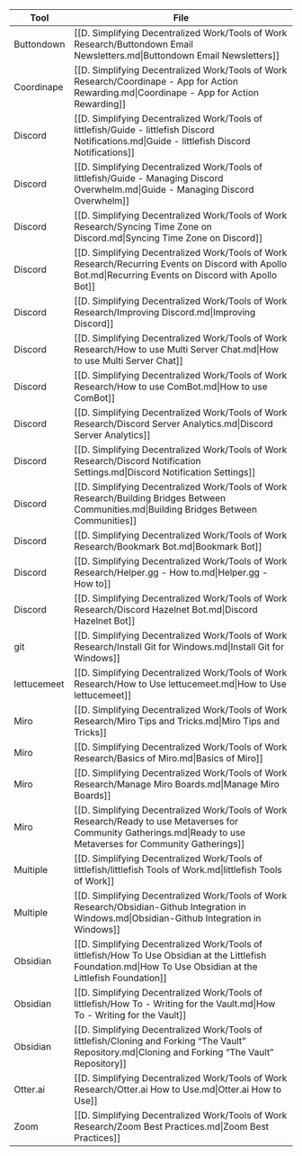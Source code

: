 
| Tool        | File                                                                                                                                                               |
| ----------- | ------------------------------------------------------------------------------------------------------------------------------------------------------------------ |
| Buttondown  | [[D. Simplifying Decentralized Work/Tools of Work Research/Buttondown Email Newsletters.md\|Buttondown Email Newsletters]]                                         |
| Coordinape  | [[D. Simplifying Decentralized Work/Tools of Work Research/Coordinape - App for Action Rewarding.md\|Coordinape - App for Action Rewarding]]                       |
| Discord     | [[D. Simplifying Decentralized Work/Tools of littlefish/Guide - littlefish Discord Notifications.md\|Guide - littlefish Discord Notifications]]                    |
| Discord     | [[D. Simplifying Decentralized Work/Tools of littlefish/Guide - Managing Discord Overwhelm.md\|Guide - Managing Discord Overwhelm]]                                |
| Discord     | [[D. Simplifying Decentralized Work/Tools of Work Research/Syncing Time Zone on Discord.md\|Syncing Time Zone on Discord]]                                         |
| Discord     | [[D. Simplifying Decentralized Work/Tools of Work Research/Recurring Events on Discord with Apollo Bot.md\|Recurring Events on Discord with Apollo Bot]]           |
| Discord     | [[D. Simplifying Decentralized Work/Tools of Work Research/Improving Discord.md\|Improving Discord]]                                                               |
| Discord     | [[D. Simplifying Decentralized Work/Tools of Work Research/How to use Multi Server Chat.md\|How to use Multi Server Chat]]                                         |
| Discord     | [[D. Simplifying Decentralized Work/Tools of Work Research/How to use ComBot.md\|How to use ComBot]]                                                               |
| Discord     | [[D. Simplifying Decentralized Work/Tools of Work Research/Discord Server Analytics.md\|Discord Server Analytics]]                                                 |
| Discord     | [[D. Simplifying Decentralized Work/Tools of Work Research/Discord Notification Settings.md\|Discord Notification Settings]]                                       |
| Discord     | [[D. Simplifying Decentralized Work/Tools of Work Research/Building Bridges Between Communities.md\|Building Bridges Between Communities]]                         |
| Discord     | [[D. Simplifying Decentralized Work/Tools of Work Research/Bookmark Bot.md\|Bookmark Bot]]                                                                         |
| Discord     | [[D. Simplifying Decentralized Work/Tools of Work Research/Helper.gg - How to.md\|Helper.gg - How to]]                                                             |
| Discord     | [[D. Simplifying Decentralized Work/Tools of Work Research/Discord Hazelnet Bot.md\|Discord Hazelnet Bot]]                                                         |
| git         | [[D. Simplifying Decentralized Work/Tools of Work Research/Install Git for Windows.md\|Install Git for Windows]]                                                   |
| lettucemeet | [[D. Simplifying Decentralized Work/Tools of Work Research/How to Use lettucemeet.md\|How to Use lettucemeet]]                                                     |
| Miro        | [[D. Simplifying Decentralized Work/Tools of Work Research/Miro Tips and Tricks.md\|Miro Tips and Tricks]]                                                         |
| Miro        | [[D. Simplifying Decentralized Work/Tools of Work Research/Basics of Miro.md\|Basics of Miro]]                                                                     |
| Miro        | [[D. Simplifying Decentralized Work/Tools of Work Research/Manage Miro Boards.md\|Manage Miro Boards]]                                                             |
| Miro        | [[D. Simplifying Decentralized Work/Tools of Work Research/Ready to use Metaverses for Community Gatherings.md\|Ready to use Metaverses for Community Gatherings]] |
| Multiple    | [[D. Simplifying Decentralized Work/Tools of littlefish/littlefish Tools of Work.md\|littlefish Tools of Work]]                                                    |
| Multiple    | [[D. Simplifying Decentralized Work/Tools of Work Research/Obsidian-Github Integration in Windows.md\|Obsidian-Github Integration in Windows]]                     |
| Obsidian    | [[D. Simplifying Decentralized Work/Tools of littlefish/How To Use Obsidian at the Littlefish Foundation.md\|How To Use Obsidian at the Littlefish Foundation]]    |
| Obsidian    | [[D. Simplifying Decentralized Work/Tools of littlefish/How To - Writing for the Vault.md\|How To - Writing for the Vault]]                                        |
| Obsidian    | [[D. Simplifying Decentralized Work/Tools of littlefish/Cloning and Forking “The Vault” Repository.md\|Cloning and Forking “The Vault” Repository]]                |
| Otter.ai    | [[D. Simplifying Decentralized Work/Tools of Work Research/Otter.ai How to Use.md\|Otter.ai How to Use]]                                                           |
| Zoom        | [[D. Simplifying Decentralized Work/Tools of Work Research/Zoom Best Practices.md\|Zoom Best Practices]]                                                           |





